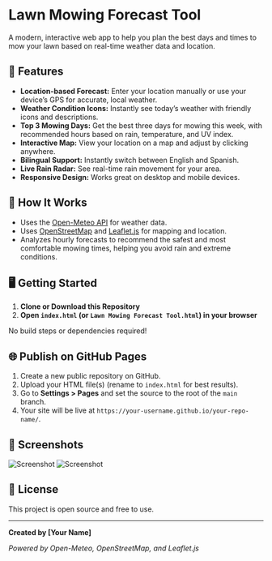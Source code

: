 # Lawn Mowing Forecast Tool

A modern, interactive web app to help you plan the best days and times to mow your lawn based on real-time weather data and location.

## 🌟 Features

- **Location-based Forecast:** Enter your location manually or use your device’s GPS for accurate, local weather.
- **Weather Condition Icons:** Instantly see today’s weather with friendly icons and descriptions.
- **Top 3 Mowing Days:** Get the best three days for mowing this week, with recommended hours based on rain, temperature, and UV index.
- **Interactive Map:** View your location on a map and adjust by clicking anywhere.
- **Bilingual Support:** Instantly switch between English and Spanish.
- **Live Rain Radar:** See real-time rain movement for your area.
- **Responsive Design:** Works great on desktop and mobile devices.

## 🚀 How It Works

- Uses the [Open-Meteo API](https://open-meteo.com/) for weather data.
- Uses [OpenStreetMap](https://www.openstreetmap.org/) and [Leaflet.js](https://leafletjs.com/) for mapping and location.
- Analyzes hourly forecasts to recommend the safest and most comfortable mowing times, helping you avoid rain and extreme conditions.

## 🖥️ Getting Started

1. **Clone or Download this Repository**
2. **Open `index.html` (or `Lawn Mowing Forecast Tool.html`) in your browser**

No build steps or dependencies required!

## 🌐 Publish on GitHub Pages

1. Create a new public repository on GitHub.
2. Upload your HTML file(s) (rename to `index.html` for best results).
3. Go to **Settings > Pages** and set the source to the root of the `main` branch.
4. Your site will be live at `https://your-username.github.io/your-repo-name/`.

## 📱 Screenshots

![Screenshot](screenshot_1.png) <!-- Add your screenshot file if available -->
![Screenshot](screenshot_2.png) <!-- Add your screenshot file if available -->

## 📝 License

This project is open source and free to use.

---

**Created by [Your Name]**

*Powered by Open-Meteo, OpenStreetMap, and Leaflet.js*